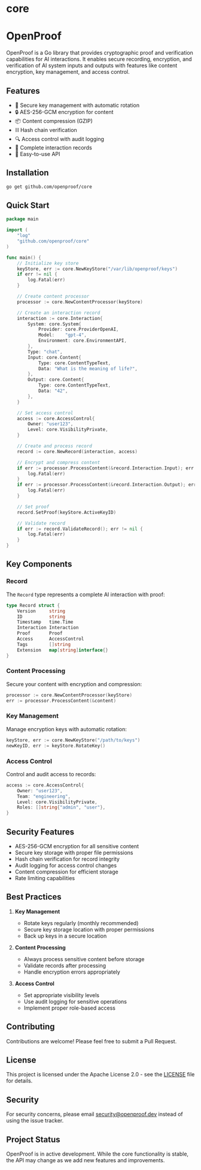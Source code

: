 # core
# OpenProof

OpenProof is a Go library that provides cryptographic proof and verification capabilities for AI interactions. It enables secure recording, encryption, and verification of AI system inputs and outputs with features like content encryption, key management, and access control.

## Features

- 🔐 Secure key management with automatic rotation
- 🔒 AES-256-GCM encryption for content
- 📦 Content compression (GZIP)
- ⛓️ Hash chain verification
- 🔍 Access control with audit logging
- 📝 Complete interaction records
- 🚀 Easy-to-use API

## Installation

```bash
go get github.com/openproof/core
```

## Quick Start

```go
package main

import (
    "log"
    "github.com/openproof/core"
)

func main() {
    // Initialize key store
    keyStore, err := core.NewKeyStore("/var/lib/openproof/keys")
    if err != nil {
        log.Fatal(err)
    }

    // Create content processor
    processor := core.NewContentProcessor(keyStore)

    // Create an interaction record
    interaction := core.Interaction{
        System: core.System{
            Provider: core.ProviderOpenAI,
            Model:    "gpt-4",
            Environment: core.EnvironmentAPI,
        },
        Type: "chat",
        Input: core.Content{
            Type: core.ContentTypeText,
            Data: "What is the meaning of life?",
        },
        Output: core.Content{
            Type: core.ContentTypeText,
            Data: "42",
        },
    }

    // Set access control
    access := core.AccessControl{
        Owner: "user123",
        Level: core.VisibilityPrivate,
    }

    // Create and process record
    record := core.NewRecord(interaction, access)

    // Encrypt and compress content
    if err := processor.ProcessContent(&record.Interaction.Input); err != nil {
        log.Fatal(err)
    }
    if err := processor.ProcessContent(&record.Interaction.Output); err != nil {
        log.Fatal(err)
    }

    // Set proof
    record.SetProof(keyStore.ActiveKeyID)

    // Validate record
    if err := record.ValidateRecord(); err != nil {
        log.Fatal(err)
    }
}
```

## Key Components

### Record
The `Record` type represents a complete AI interaction with proof:
```go
type Record struct {
    Version     string
    ID          string
    Timestamp   time.Time
    Interaction Interaction
    Proof       Proof
    Access      AccessControl
    Tags        []string
    Extension   map[string]interface{}
}
```

### Content Processing
Secure your content with encryption and compression:
```go
processor := core.NewContentProcessor(keyStore)
err := processor.ProcessContent(&content)
```

### Key Management
Manage encryption keys with automatic rotation:
```go
keyStore, err := core.NewKeyStore("/path/to/keys")
newKeyID, err := keyStore.RotateKey()
```

### Access Control
Control and audit access to records:
```go
access := core.AccessControl{
    Owner: "user123",
    Team: "engineering",
    Level: core.VisibilityPrivate,
    Roles: []string{"admin", "user"},
}
```

## Security Features

- AES-256-GCM encryption for all sensitive content
- Secure key storage with proper file permissions
- Hash chain verification for record integrity
- Audit logging for access control changes
- Content compression for efficient storage
- Rate limiting capabilities

## Best Practices

1. **Key Management**
   - Rotate keys regularly (monthly recommended)
   - Secure key storage location with proper permissions
   - Back up keys in a secure location

2. **Content Processing**
   - Always process sensitive content before storage
   - Validate records after processing
   - Handle encryption errors appropriately

3. **Access Control**
   - Set appropriate visibility levels
   - Use audit logging for sensitive operations
   - Implement proper role-based access

## Contributing

Contributions are welcome! Please feel free to submit a Pull Request.

## License

This project is licensed under the Apache License 2.0 - see the [LICENSE](LICENSE) file for details.

## Security

For security concerns, please email security@openproof.dev instead of using the issue tracker.

## Project Status

OpenProof is in active development. While the core functionality is stable, the API may change as we add new features and improvements.

